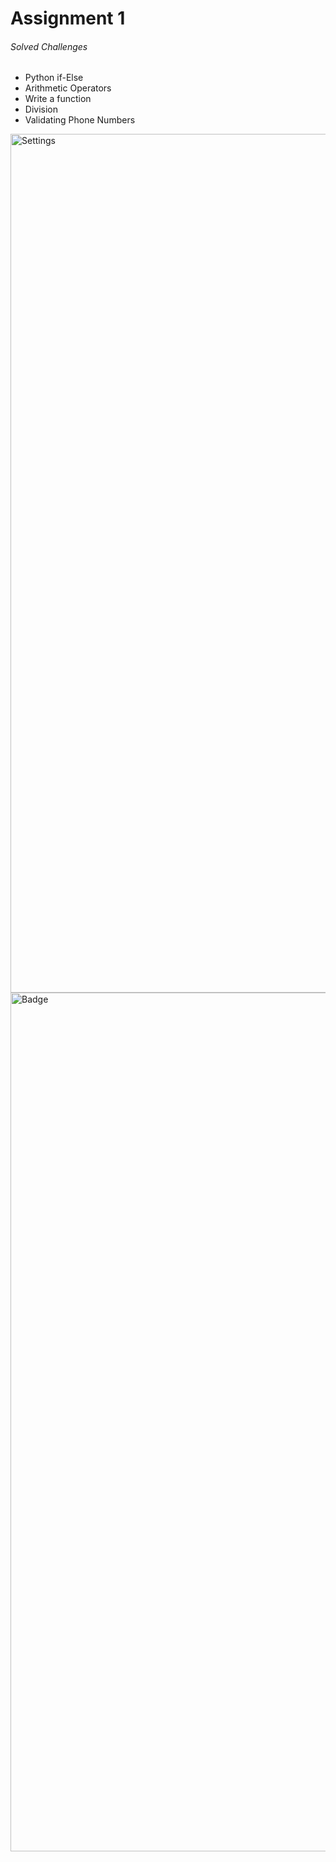 # Assignment 1
###### Solved Challenges 
* Python if-Else
* Arithmetic Operators 
* Write a function 
* Division 
* Validating Phone Numbers 
 
<img width="1374" alt="Settings " src="https://user-images.githubusercontent.com/78053303/120936838-ea2f8200-c6be-11eb-869e-aa203f7272bd.png">

<img width="1374" alt="Badge" src="https://user-images.githubusercontent.com/78053303/120936920-6a55e780-c6bf-11eb-8d2f-d2b0ebcb6b3c.png">
